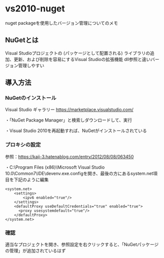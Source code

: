 # vs2010-nuget
nuget packageを使用したバージョン管理についてのメモ

## NuGetとは
Visual Studioプロジェクトの (パッケージとして配置される) ライブラリの追加、更新、および削除を容易にするVisual Studioの拡張機能
dll参照と違いバージョン管理しやすい

## 導入方法
### NuGetのインストール
Visual Studio ギャラリー
https://marketplace.visualstudio.com/

・「NuGet Package Manager」と検索しダウンロードして、実行

・Visual Studio 2010を再起動すれば、NuGetがインストールされている

### プロキシの設定
参照：https://kaji-3.hatenablog.com/entry/2012/08/08/063450

・C:\\Program Files (x86)\Microsoft Visual Studio 10.0\Common7\IDE\devenv.exe.configを開き、最後の方にあるsystem.net項目を下記のように編集

```
<system.net>
    <settings>
        <ipv6 enabled="true"/>
    </settings>
    <defaultProxy useDefaultCredentials="true" enabled="true">
      <proxy usesystemdefault="true"/>
    </defaultProxy>
</system.net>
```
### 確認
適当なプロジェクトを開き、参照設定を右クリックすると、「NuGetパッケージの管理」が追加されているはず
